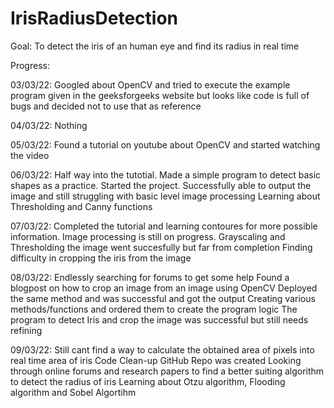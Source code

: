 # IrisRadiusDetection

Goal: To detect the iris of an human eye and find its radius in real time

Progress:  

03/03/22: Googled about OpenCV and tried to execute the example program given in the geeksforgeeks website but looks like code is full of bugs and decided not to use that as reference 

04/03/22: Nothing

05/03/22: Found a tutorial on youtube about OpenCV and started watching the video 

06/03/22: Half way into the tutotial. 
          Made a simple program to detect basic shapes as a practice. 
          Started the project. 
          Successfully able to output the image and still struggling with basic level image processing
          Learning about Thresholding and Canny functions

07/03/22: Completed the tutorial and learning contoures for more possible information.
          Image processing is still on progress. 
          Grayscaling and Thresholding the image went succesfully but far from completion
          Finding difficulty in cropping the iris from the image
    
08/03/22: Endlessly searching for forums to get some help
          Found a blogpost on how to crop an image from an image using OpenCV
          Deployed the same method and was successful and got the output
          Creating various methods/functions and ordered them to create the program logic
          The program to detect Iris and crop the image was successful but still needs refining

09/03/22: Still cant find a way to calculate the obtained area of pixels into real time area of iris
          Code Clean-up
          GitHub Repo was created
          Looking through online forums and research papers to find a better suiting algorithm to detect the radius of iris
          Learning about Otzu algorithm, Flooding algorithm and Sobel Algortihm
          
